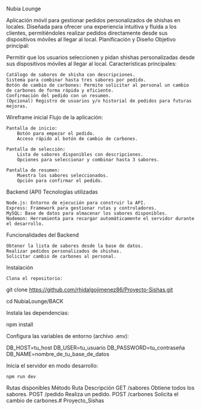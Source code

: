 Nubia Lounge

Aplicación móvil para gestionar pedidos personalizados de shishas en locales. Diseñada para ofrecer una experiencia intuitiva y fluida a los clientes, permitiéndoles realizar pedidos directamente desde sus dispositivos móviles al llegar al local.
Planificación y Diseño
Objetivo principal:

Permitir que los usuarios seleccionen y pidan shishas personalizadas desde sus dispositivos móviles al llegar al local.
Características principales:

    Catálogo de sabores de shisha con descripciones.
    Sistema para combinar hasta tres sabores por pedido.
    Botón de cambio de carbones: Permite solicitar al personal un cambio de carbones de forma rápida y eficiente.
    Confirmación del pedido con un resumen.
    (Opcional) Registro de usuarios y/o historial de pedidos para futuras mejoras.

Wireframe inicial
Flujo de la aplicación:

    Pantalla de inicio:
        Botón para empezar el pedido.
        Acceso rápido al botón de cambio de carbones.

    Pantalla de selección:
        Lista de sabores disponibles con descripciones.
        Opciones para seleccionar y combinar hasta 3 sabores.

    Pantalla de resumen:
        Muestra los sabores seleccionados.
        Opción para confirmar el pedido.
Backend (API)
Tecnologías utilizadas

    Node.js: Entorno de ejecución para construir la API.
    Express: Framework para gestionar rutas y controladores.
    MySQL: Base de datos para almacenar los sabores disponibles.
    Nodemon: Herramienta para recargar automáticamente el servidor durante el desarrollo.

Funcionalidades del Backend

    Obtener la lista de sabores desde la base de datos.
    Realizar pedidos personalizados de shishas.
    Solicitar cambio de carbones al personal.

Instalación

    Clona el repositorio:

git clone https://github.com/rhidalgojimenez86/Proyecto-Sishas.git

cd NubiaLounge/BACK

Instala las dependencias:

npm install

Configura las variables de entorno (archivo .env):

DB_HOST=tu_host
DB_USER=tu_usuario
DB_PASSWORD=tu_contraseña
DB_NAME=nombre_de_tu_base_de_datos

Inicia el servidor en modo desarrollo:

    npm run dev

Rutas disponibles
Método    Ruta    Descripción
GET    /sabores    Obtiene todos los sabores.
POST    /pedido    Realiza un pedido.
POST    /carbones    Solicita el cambio de carbones.# Proyecto_Sishas
